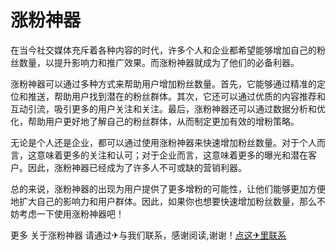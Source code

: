 # 涨粉神器

在当今社交媒体充斥着各种内容的时代，许多个人和企业都希望能够增加自己的粉丝数量，以提升影响力和推广效果。而涨粉神器就成为了他们的必备利器。

涨粉神器可以通过多种方式来帮助用户增加粉丝数量。首先，它能够通过精准的定位和推送，帮助用户找到潜在的粉丝群体。其次，它还可以通过优质的内容推荐和互动引流，吸引更多的用户关注和关注。最后，涨粉神器还可以通过数据分析和优化，帮助用户更好地了解自己的粉丝群体，从而制定更加有效的增粉策略。

无论是个人还是企业，都可以通过使用涨粉神器来快速增加粉丝数量。对于个人而言，这意味着更多的关注和认可；对于企业而言，这意味着更多的曝光和潜在客户。因此，涨粉神器已经成为了许多人不可或缺的营销利器。

总的来说，涨粉神器的出现为用户提供了更多增粉的可能性，让他们能够更加方便地扩大自己的影响力和用户群体。因此，如果你也想要快速增加粉丝数量，那么不妨考虑一下使用涨粉神器吧！

更多 关于涨粉神器 请通过✈与我们联系，感谢阅读,谢谢！[点这✈里联系](https://ss.k02.cc)